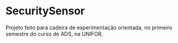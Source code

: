 # SecuritySensor
Projeto feito para cadeira de experimentação orientada, no primeiro semestre do curso de ADS, na UNIFOR.
